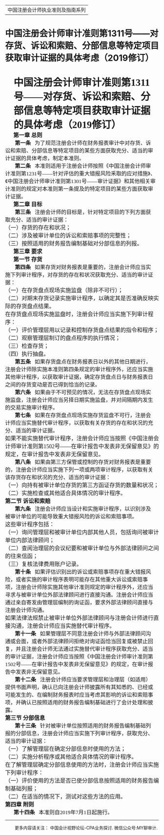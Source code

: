 ﻿<!DOCTYPE HTML PUBLIC "-//W3C//DTD HTML 4.0 Transitional//EN">
<HTML xmlns:o = "urn:schemas-microsoft-com:office:office"><HEAD><TITLE>中国注册会计师审计准则第1311号——对存货、诉讼和索赔、分部信息等特定项目获取审计证据的具体考虑（2019修订）</TITLE>
<META content="text/html; charset=gb2312" http-equiv=Content-Type>
<META name=GENERATOR content="MSHTML 11.00.10570.1001"><LINK rel=stylesheet 
href="_template.css"></HEAD>
<BODY>
<DIV id=nsbanner>
<DIV id=bannerrow1>
<TABLE class=bannerparthead>
  <TBODY>
  <TR id=hdr>
    <TD class=runninghead noWrap>中国注册会计师执业准则及指南系列</TD></TR></TBODY></TABLE></DIV>
<DIV id=titlerow>
<H1 
class=dtH1>中国注册会计师审计准则第1311号——对存货、诉讼和索赔、分部信息等特定项目获取审计证据的具体考虑（2019修订）</H1></DIV></DIV>
<DIV id=nstext><BR>
<P class=lv1 style="MARGIN: auto 7.35pt auto 21pt"><A name=_Toc92270210><FONT 
size=6 
face=微软雅黑><STRONG>中国注册会计师审计准则第1311号——对存货、诉讼和索赔、分部信息等特定项目获取审计证据的具体考虑（2019修订）</STRONG></FONT></A><o:p></o:p></P>
<P class=title1 style="LAYOUT-GRID-MODE: char; MARGIN: auto 0cm"><FONT 
size=4><STRONG><FONT face=微软雅黑><SPAN 
class=chaptertitle>&nbsp;&nbsp;&nbsp;&nbsp;&nbsp; 第一章 总则</SPAN><SPAN 
lang=EN-US><o:p></o:p></SPAN></FONT></STRONG></FONT></P>
<P class=MsoNormal 
style="LAYOUT-GRID-MODE: char; MARGIN: auto 7.35pt auto 0cm; TEXT-INDENT: 24pt"><FONT 
face=微软雅黑><SPAN class=sect2title1><SPAN 
style="FONT-SIZE: 13pt"><STRONG>第一条</STRONG><SPAN 
lang=EN-US>&nbsp;&nbsp;&nbsp;</SPAN></SPAN></SPAN><SPAN class=title2><SPAN 
style="FONT-SIZE: 13pt">为了规范注册会计师在财务报表审计中对存货、诉讼和索赔、分部信息等特定项目的某些方面获取充分、适当的审计证据的具体考虑，制定本准则。</SPAN></SPAN><SPAN 
lang=EN-US 
style='FONT-SIZE: 13pt; FONT-FAMILY: "微软雅黑",sans-serif'><o:p></o:p></SPAN></FONT></P>
<P class=MsoNormal 
style="LAYOUT-GRID-MODE: char; MARGIN: auto 7.35pt auto 0cm; TEXT-INDENT: 24pt"><FONT 
face=微软雅黑><SPAN class=sect2title1><SPAN 
style="FONT-SIZE: 13pt"><STRONG>第二条</STRONG><SPAN 
lang=EN-US>&nbsp;&nbsp;&nbsp;</SPAN></SPAN></SPAN><SPAN class=title2><SPAN 
style="FONT-SIZE: 13pt">本准则适用于注册会计师按照《中国注册会计师审计准则第<SPAN 
lang=EN-US>1231</SPAN>号——针对评估的重大错报风险釆取的应对措施》、《中国注册会计师审计准则第<SPAN 
lang=EN-US>1301</SPAN>号——审计证据》和其他相关审计准则的规定对本准则第一条提及的特定项目的某些方面获取审计证据。</SPAN></SPAN><SPAN 
lang=EN-US 
style='FONT-SIZE: 13pt; FONT-FAMILY: "微软雅黑",sans-serif'><o:p></o:p></SPAN></FONT></P>
<P class=title1 style="LAYOUT-GRID-MODE: char; MARGIN: auto 0cm"><A 
name=No7_Z2></A><FONT size=4><STRONG><FONT face=微软雅黑><SPAN 
class=chaptertitle>&nbsp;&nbsp;&nbsp;&nbsp;&nbsp; 第二章 目标</SPAN><SPAN 
lang=EN-US><o:p></o:p></SPAN></FONT></STRONG></FONT></P>
<P class=MsoNormal 
style="LAYOUT-GRID-MODE: char; MARGIN: auto 7.35pt auto 0cm; TEXT-INDENT: 24pt"><A 
name=No8_Z2T3></A><SPAN class=sect2title1><SPAN 
style="FONT-SIZE: 13pt"><STRONG><FONT face=微软雅黑>第三条<SPAN 
lang=EN-US>&nbsp;&nbsp;&nbsp;</SPAN></FONT></STRONG></SPAN></SPAN><A 
name=No9_Z2T3K1></A><FONT face=微软雅黑><SPAN class=title2><SPAN 
style="FONT-SIZE: 13pt">注册会计师的目标是，针对特定项目的下列方面获取充分、适当的审计证据：</SPAN></SPAN><SPAN 
lang=EN-US 
style='FONT-SIZE: 13pt; FONT-FAMILY: "微软雅黑",sans-serif'><o:p></o:p></SPAN></FONT></P>
<P class=title1 style="LAYOUT-GRID-MODE: char; MARGIN: auto 0cm"><FONT 
size=4><FONT face=微软雅黑>（一）存货的存在和状况；<SPAN 
lang=EN-US><o:p></o:p></SPAN></FONT></FONT></P>
<P class=title1 style="LAYOUT-GRID-MODE: char; MARGIN: auto 0cm"><FONT 
size=4><FONT face=微软雅黑>（二）涉及被审计单位的诉讼和索赔事项的完整性；<SPAN 
lang=EN-US><o:p></o:p></SPAN></FONT></FONT></P>
<P class=title1 style="LAYOUT-GRID-MODE: char; MARGIN: auto 0cm"><FONT 
size=4><FONT face=微软雅黑>（三）按照适用的财务报告编制基础对分部信息的列报。<SPAN 
lang=EN-US><o:p></o:p></SPAN></FONT></FONT></P>
<P class=title1 style="LAYOUT-GRID-MODE: char; MARGIN: auto 0cm"><A 
name=No13_Z3></A><FONT size=4><STRONG><FONT face=微软雅黑><SPAN 
class=chaptertitle>&nbsp;&nbsp;&nbsp;&nbsp;&nbsp; 第三章 要求</SPAN><SPAN 
lang=EN-US><o:p></o:p></SPAN></FONT></STRONG></FONT></P>
<P class=title1 style="LAYOUT-GRID-MODE: char; MARGIN: auto 0cm"><A 
name=No14_Z3J1></A><FONT size=4><STRONG><FONT face=微软雅黑><SPAN 
class=sect1title1>&nbsp;&nbsp;&nbsp;&nbsp;&nbsp; 第一节 存货</SPAN><SPAN 
lang=EN-US><o:p></o:p></SPAN></FONT></STRONG></FONT></P>
<P class=MsoNormal 
style="LAYOUT-GRID-MODE: char; MARGIN: auto 7.35pt auto 0cm; TEXT-INDENT: 24pt"><A 
name=No15_Z3J1T4></A><SPAN class=sect2title1><SPAN 
style="FONT-SIZE: 13pt"><STRONG><FONT face=微软雅黑>第四条<SPAN 
lang=EN-US>&nbsp;&nbsp;&nbsp;</SPAN></FONT></STRONG></SPAN></SPAN><A 
name=No16_Z3J1T4K1></A><FONT face=微软雅黑><SPAN class=title2><SPAN 
style="FONT-SIZE: 13pt">如果存货对财务报表是重要的，注册会计师应当实施下列审计程序，对存货的存在和状况获取充分、适当的审计证据：</SPAN></SPAN><SPAN 
lang=EN-US 
style='FONT-SIZE: 13pt; FONT-FAMILY: "微软雅黑",sans-serif'><o:p></o:p></SPAN></FONT></P>
<P class=title1 style="LAYOUT-GRID-MODE: char; MARGIN: auto 0cm"><A 
name=No17_T4K1X1></A><FONT size=4><FONT face=微软雅黑>（一）在存货盘点现场实施监盘（除非不可行）；<SPAN 
lang=EN-US><o:p></o:p></SPAN></FONT></FONT></P>
<P class=title1 style="LAYOUT-GRID-MODE: char; MARGIN: auto 0cm"><A 
name=No18_T4K1X2></A><FONT size=4><FONT 
face=微软雅黑>（二）对期末存货记录实施审计程序，以确定其是否准确反映实际的存货盘点结果。<SPAN 
lang=EN-US><o:p></o:p></SPAN></FONT></FONT></P>
<P class=title1 style="LAYOUT-GRID-MODE: char; MARGIN: auto 0cm"><A 
name=No19_Z3J1T4K2></A><FONT size=4><FONT 
face=微软雅黑>在存货盘点现场实施监盘时，注册会计师应当实施下列审计程序：<SPAN 
lang=EN-US><o:p></o:p></SPAN></FONT></FONT></P>
<P class=title1 style="LAYOUT-GRID-MODE: char; MARGIN: auto 0cm"><A 
name=No20_T4K2X1></A><FONT size=4><FONT 
face=微软雅黑>（一）评价管理层用以记录和控制存货盘点结果的指令和程序；<SPAN 
lang=EN-US><o:p></o:p></SPAN></FONT></FONT></P>
<P class=title1 style="LAYOUT-GRID-MODE: char; MARGIN: auto 0cm"><A 
name=No21_T4K2X2></A><FONT size=4><FONT face=微软雅黑>（二）观察管理层制订的盘点程序的执行情况；<SPAN 
lang=EN-US><o:p></o:p></SPAN></FONT></FONT></P>
<P class=title1 style="LAYOUT-GRID-MODE: char; MARGIN: auto 0cm"><A 
name=No22_T4K2X3></A><FONT size=4><FONT face=微软雅黑>（三）检查存货；<SPAN 
lang=EN-US><o:p></o:p></SPAN></FONT></FONT></P>
<P class=title1 style="LAYOUT-GRID-MODE: char; MARGIN: auto 0cm"><A 
name=No23_T4K2X4></A><FONT size=4><FONT face=微软雅黑>（四）执行抽盘。<SPAN 
lang=EN-US><o:p></o:p></SPAN></FONT></FONT></P>
<P class=MsoNormal 
style="LAYOUT-GRID-MODE: char; MARGIN: auto 7.35pt auto 0cm; TEXT-INDENT: 24pt"><A 
name=No24_Z3J1T5></A><SPAN class=sect2title1><SPAN 
style="FONT-SIZE: 13pt"><STRONG><FONT face=微软雅黑>第五条<SPAN 
lang=EN-US>&nbsp;&nbsp;&nbsp;</SPAN></FONT></STRONG></SPAN></SPAN><A 
name=No25_Z3J1T5K1></A><FONT face=微软雅黑><SPAN class=title2><SPAN 
style="FONT-SIZE: 13pt">如果存货盘点在财务报表日以外的其他日期进行，注册会计师除实施本准则第四条规定的审计程序外，还应当实施其他审计程序，以获取审计证据，确定存货盘点日与财务报表日之间的存货变动是否已得到恰当的记录。</SPAN></SPAN><SPAN 
lang=EN-US 
style='FONT-SIZE: 13pt; FONT-FAMILY: "微软雅黑",sans-serif'><o:p></o:p></SPAN></FONT></P>
<P class=MsoNormal 
style="LAYOUT-GRID-MODE: char; MARGIN: auto 7.35pt auto 0cm; TEXT-INDENT: 24pt"><A 
name=No26_Z3J1T6></A><SPAN class=sect2title1><SPAN 
style="FONT-SIZE: 13pt"><STRONG><FONT face=微软雅黑>第六条<SPAN 
lang=EN-US>&nbsp;&nbsp;&nbsp;</SPAN></FONT></STRONG></SPAN></SPAN><A 
name=No27_Z3J1T6K1></A><FONT face=微软雅黑><SPAN class=title2><SPAN 
style="FONT-SIZE: 13pt">如果由于不可预见的情况，无法在存货盘点现场实施监盘，注册会计师应当另择日期实施监盘，并对间隔期内发生的交易实施审计程序。</SPAN></SPAN><SPAN 
lang=EN-US 
style='FONT-SIZE: 13pt; FONT-FAMILY: "微软雅黑",sans-serif'><o:p></o:p></SPAN></FONT></P>
<P class=MsoNormal 
style="LAYOUT-GRID-MODE: char; MARGIN: auto 7.35pt auto 0cm; TEXT-INDENT: 24pt"><A 
name=No28_Z3J1T7></A><SPAN class=sect2title1><SPAN 
style="FONT-SIZE: 13pt"><STRONG><FONT face=微软雅黑>第七条<SPAN 
lang=EN-US>&nbsp;&nbsp;&nbsp;</SPAN></FONT></STRONG></SPAN></SPAN><A 
name=No29_Z3J1T7K1></A><FONT face=微软雅黑><SPAN class=title2><SPAN 
style="FONT-SIZE: 13pt">如果在存货盘点现场实施存货监盘不可行，注册会计师应当实施替代审计程序，以获取有关存货的存在和状况的充分、适当的审计证据。</SPAN></SPAN><SPAN 
lang=EN-US 
style='FONT-SIZE: 13pt; FONT-FAMILY: "微软雅黑",sans-serif'><o:p></o:p></SPAN></FONT></P>
<P class=title1 style="LAYOUT-GRID-MODE: char; MARGIN: auto 0cm"><A 
name=No30_Z3J1T7K2></A><FONT size=4><FONT 
face=微软雅黑>如果不能实施替代审计程序，注册会计师应当按照《中国注册会计师审计准则第<SPAN 
lang=EN-US>1502</SPAN>号——在审计报告中发表非无保留意见》的规定，在审计报告中发表非无保留意见。<SPAN 
lang=EN-US><o:p></o:p></SPAN></FONT></FONT></P>
<P class=MsoNormal 
style="LAYOUT-GRID-MODE: char; MARGIN: auto 7.35pt auto 0cm; TEXT-INDENT: 24pt"><A 
name=No31_Z3J1T8></A><SPAN class=sect2title1><SPAN 
style="FONT-SIZE: 13pt"><STRONG><FONT face=微软雅黑>第八条<SPAN 
lang=EN-US>&nbsp;&nbsp;&nbsp;</SPAN></FONT></STRONG></SPAN></SPAN><A 
name=No32_Z3J1T8K1></A><FONT face=微软雅黑><SPAN class=title2><SPAN 
style="FONT-SIZE: 13pt">如果由第三方保管或控制的存货对财务报表是重要的，注册会计师应当实施下列一项或两项审计程序，以获取有关该存货存在和状况的充分、适当的审计证据：</SPAN></SPAN><SPAN 
lang=EN-US 
style='FONT-SIZE: 13pt; FONT-FAMILY: "微软雅黑",sans-serif'><o:p></o:p></SPAN></FONT></P>
<P class=title1 style="LAYOUT-GRID-MODE: char; MARGIN: auto 0cm"><A 
name=No33_T8K1X1></A><FONT size=4><FONT 
face=微软雅黑>（一）向持有被审计单位存货的第三方函证存货的数量和状况；<SPAN 
lang=EN-US><o:p></o:p></SPAN></FONT></FONT></P>
<P class=title1 style="LAYOUT-GRID-MODE: char; MARGIN: auto 0cm"><A 
name=No34_T8K1X2></A><FONT size=4><FONT face=微软雅黑>（二）实施检查或其他适合具体情况的审计程序。<SPAN 
lang=EN-US><o:p></o:p></SPAN></FONT></FONT></P>
<P class=title1 style="LAYOUT-GRID-MODE: char; MARGIN: auto 0cm"><A 
name=No35_Z3J2></A><FONT size=4><STRONG><FONT face=微软雅黑><SPAN 
class=sect1title1>第二节 诉讼和索赔</SPAN><SPAN 
lang=EN-US><o:p></o:p></SPAN></FONT></STRONG></FONT></P>
<P class=MsoNormal 
style="LAYOUT-GRID-MODE: char; MARGIN: auto 7.35pt auto 0cm; TEXT-INDENT: 24pt"><A 
name=No36_Z3J2T9></A><SPAN class=sect2title1><SPAN 
style="FONT-SIZE: 13pt"><STRONG><FONT face=微软雅黑>第九条<SPAN 
lang=EN-US>&nbsp;&nbsp;&nbsp;</SPAN></FONT></STRONG></SPAN></SPAN><A 
name=No37_Z3J2T9K1></A><FONT face=微软雅黑><SPAN class=title2><SPAN 
style="FONT-SIZE: 13pt">注册会计师应当设计和实施审计程序，以识别涉及被审计单位的可能导致重大错报风险的诉讼和索赔事项。</SPAN></SPAN><SPAN 
lang=EN-US 
style='FONT-SIZE: 13pt; FONT-FAMILY: "微软雅黑",sans-serif'><o:p></o:p></SPAN></FONT></P>
<P class=title1 style="LAYOUT-GRID-MODE: char; MARGIN: auto 0cm"><A 
name=No38_Z3J2T9K2></A><FONT size=4><FONT face=微软雅黑>这些审计程序包括：<SPAN 
lang=EN-US><o:p></o:p></SPAN></FONT></FONT></P>
<P class=title1 style="LAYOUT-GRID-MODE: char; MARGIN: auto 0cm"><A 
name=No39_T9K2X1></A><FONT size=4><FONT 
face=微软雅黑>（一）询问管理层和被审计单位内部其他人员，包括询问被审计单位内部法律顾问；<SPAN 
lang=EN-US><o:p></o:p></SPAN></FONT></FONT></P>
<P class=title1 style="LAYOUT-GRID-MODE: char; MARGIN: auto 0cm"><A 
name=No40_T9K2X2></A><FONT size=4><FONT 
face=微软雅黑>（二）查阅治理层的会议纪要和被审计单位与外部法律顾问之间的往来信函；<SPAN 
lang=EN-US><o:p></o:p></SPAN></FONT></FONT></P>
<P class=title1 style="LAYOUT-GRID-MODE: char; MARGIN: auto 0cm"><A 
name=No41_T9K2X3></A><FONT size=4><FONT face=微软雅黑>（三）复核法律费用账户记录。<SPAN 
lang=EN-US><o:p></o:p></SPAN></FONT></FONT></P>
<P class=MsoNormal 
style="LAYOUT-GRID-MODE: char; MARGIN: auto 7.35pt auto 0cm; TEXT-INDENT: 24pt"><A 
name=No42_Z3J2T10></A><SPAN class=sect2title1><SPAN 
style="FONT-SIZE: 13pt"><STRONG><FONT face=微软雅黑>第十条<SPAN 
lang=EN-US>&nbsp;&nbsp;&nbsp;</SPAN></FONT></STRONG></SPAN></SPAN><A 
name=No43_Z3J2T10K1></A><FONT face=微软雅黑><SPAN class=title2><SPAN 
style="FONT-SIZE: 13pt">如果评估识别出的诉讼或索赔事项存在重大错报风险，或者实施的审计程序表明可能存在其他重大诉讼或索赔事项，注册会计师除实施其他审计准则规定的审计程序外，还应当寻求与被审计单位外部法律顾问进行直接沟通。注册会计师应当通过亲自寄发由管理层编制的询证函，要求外部法律顾问直接与注册会计师沟通。</SPAN></SPAN><SPAN 
lang=EN-US 
style='FONT-SIZE: 13pt; FONT-FAMILY: "微软雅黑",sans-serif'><o:p></o:p></SPAN></FONT></P>
<P class=title1 style="LAYOUT-GRID-MODE: char; MARGIN: auto 0cm"><A 
name=No44_Z3J2T10K2></A><FONT size=4><FONT 
face=微软雅黑>如果法律法规禁止被审计单位外部法律顾问与注册会计师进行直接沟通，注册会计师应当实施替代审计程序。<SPAN 
lang=EN-US><o:p></o:p></SPAN></FONT></FONT></P>
<P class=MsoNormal 
style="LAYOUT-GRID-MODE: char; MARGIN: auto 7.35pt auto 0cm; TEXT-INDENT: 24pt"><A 
name=No45_Z3J2T11></A><SPAN class=sect2title1><SPAN 
style="FONT-SIZE: 13pt"><STRONG><FONT face=微软雅黑>第十一条<SPAN 
lang=EN-US>&nbsp;&nbsp;&nbsp;</SPAN></FONT></STRONG></SPAN></SPAN><A 
name=No46_Z3J2T11K1></A><FONT face=微软雅黑><SPAN class=title2><SPAN 
style="FONT-SIZE: 13pt">如果管理层不同意注册会计师与外部法律顾问沟通或会面，或者外部法律顾问拒绝对询证函恰当回复或被禁止回复，并且注册会计师无法通过实施替代审计程序获取充分、适当的审计证据，注册会计师应当按照《中国注册会计师审计准则第<SPAN 
lang=EN-US>1502</SPAN>号<SPAN 
lang=EN-US>——</SPAN>在审计报告中发表非无保留意见》的规定，在审计报告中发表非无保留意见。</SPAN></SPAN><SPAN 
lang=EN-US 
style='FONT-SIZE: 13pt; FONT-FAMILY: "微软雅黑",sans-serif'><o:p></o:p></SPAN></FONT></P>
<P class=MsoNormal 
style="LAYOUT-GRID-MODE: char; MARGIN: auto 7.35pt auto 0cm; TEXT-INDENT: 24pt"><A 
name=No47_Z3J2T12></A><SPAN class=sect2title1><SPAN 
style="FONT-SIZE: 13pt"><STRONG><FONT face=微软雅黑>第十二条<SPAN 
lang=EN-US>&nbsp;&nbsp;&nbsp;</SPAN></FONT></STRONG></SPAN></SPAN><A 
name=No48_Z3J2T12K1></A><FONT face=微软雅黑><SPAN class=title2><SPAN 
style="FONT-SIZE: 13pt">注册会计师应当要求管理层和治理层（如适用）提供书面声明，确认已向注册会计师披露所有其知悉的、已经或可能发生的、在编制财务报表时应当考虑其影响的诉讼和索赔事项，并确认已按照适用的财务报告编制基础进行了会计处理和披露。</SPAN></SPAN><SPAN 
lang=EN-US 
style='FONT-SIZE: 13pt; FONT-FAMILY: "微软雅黑",sans-serif'><o:p></o:p></SPAN></FONT></P>
<P class=title1 style="LAYOUT-GRID-MODE: char; MARGIN: auto 0cm"><A 
name=No49_Z3J3></A><FONT size=4><STRONG><FONT face=微软雅黑><SPAN 
class=sect1title1>第三节 分部信息</SPAN><SPAN 
lang=EN-US><o:p></o:p></SPAN></FONT></STRONG></FONT></P>
<P class=MsoNormal 
style="LAYOUT-GRID-MODE: char; MARGIN: auto 7.35pt auto 0cm; TEXT-INDENT: 24pt"><A 
name=No50_Z3J3T13></A><SPAN class=sect2title1><SPAN 
style="FONT-SIZE: 13pt"><STRONG><FONT face=微软雅黑>第十三条<SPAN 
lang=EN-US>&nbsp;&nbsp;&nbsp;</SPAN></FONT></STRONG></SPAN></SPAN><A 
name=No51_Z3J3T13K1></A><FONT face=微软雅黑><SPAN class=title2><SPAN 
style="FONT-SIZE: 13pt">针对被审计单位按照适用的财务报告编制基础列报的分部信息，注册会计师应当实施下列审计程序，获取充分、适当的审计证据：</SPAN></SPAN><SPAN 
lang=EN-US 
style='FONT-SIZE: 13pt; FONT-FAMILY: "微软雅黑",sans-serif'><o:p></o:p></SPAN></FONT></P>
<P class=title1 style="LAYOUT-GRID-MODE: char; MARGIN: auto 0cm"><FONT 
size=4><FONT face=微软雅黑>（一）了解管理层在确定分部信息时使用的方法；<SPAN 
lang=EN-US><o:p></o:p></SPAN></FONT></FONT></P>
<P class=title1 style="LAYOUT-GRID-MODE: char; MARGIN: auto 0cm"><FONT 
size=4><FONT face=微软雅黑>（二）实施分析程序或其他适合具体情况的审计程序。<SPAN 
lang=EN-US><o:p></o:p></SPAN></FONT></FONT></P>
<P class=title1 style="LAYOUT-GRID-MODE: char; MARGIN: auto 0cm"><A 
name=No54_Z3J3T13K2></A><FONT size=4><FONT 
face=微软雅黑>在了解管理层确定分部信息使用的方法时，注册会计师应当实施下列审计程序：<SPAN 
lang=EN-US><o:p></o:p></SPAN></FONT></FONT></P>
<P class=title1 style="LAYOUT-GRID-MODE: char; MARGIN: auto 0cm"><A 
name=No55_T13K2X1></A><FONT size=4><FONT 
face=微软雅黑>（一）评价使用的方法是否已使分部信息按照适用的财务报告编制基础列报；<SPAN 
lang=EN-US><o:p></o:p></SPAN></FONT></FONT></P>
<P class=title1 style="LAYOUT-GRID-MODE: char; MARGIN: auto 0cm"><A 
name=No56_T13K2X2></A><FONT size=4><FONT face=微软雅黑>（二）在适当的情况下，测试对这些方法的应用。<SPAN 
lang=EN-US><o:p></o:p></SPAN></FONT></FONT></P>
<P class=title1 style="LAYOUT-GRID-MODE: char; MARGIN: auto 0cm"><A 
name=No57_Z4></A><FONT size=4><STRONG><FONT face=微软雅黑><SPAN 
class=chaptertitle>第四章 附则</SPAN><SPAN 
lang=EN-US><o:p></o:p></SPAN></FONT></STRONG></FONT></P>
<P class=lv1 style="MARGIN: auto 7.35pt auto 21pt"><A name=No58_Z4T14></A><SPAN 
class=sect2title1><SPAN 
style='FONT-SIZE: 13pt; mso-bidi-font-family: "Times New Roman"; mso-ansi-language: EN-US; mso-font-kerning: 1.0pt; mso-fareast-language: ZH-CN; mso-bidi-language: AR-SA; mso-bidi-theme-font: minor-bidi'><STRONG><FONT 
face=微软雅黑>第十四条<SPAN 
lang=EN-US>&nbsp;&nbsp;&nbsp;</SPAN></FONT></STRONG></SPAN></SPAN><A 
name=No59_Z4T14K1></A><SPAN class=title2><SPAN 
style='FONT-SIZE: 13pt; mso-bidi-font-family: "Times New Roman"; mso-ansi-language: EN-US; mso-font-kerning: 1.0pt; mso-fareast-language: ZH-CN; mso-bidi-language: AR-SA; mso-bidi-theme-font: minor-bidi'><FONT 
face=微软雅黑>本准则自<SPAN lang=EN-US>2019</SPAN>年<SPAN lang=EN-US>7</SPAN>月<SPAN 
lang=EN-US>1</SPAN>日起施行。</FONT></SPAN></SPAN></P>
<P class=lv1 style="MARGIN: auto 7.35pt auto 21pt">
<HR>

<P></P>
<P>&nbsp;&nbsp;&nbsp;&nbsp;&nbsp;&nbsp;&nbsp;&nbsp;更多内容请关注： 中国会计视野论坛-CPA业务探讨. 
微信公众号:MY聊审计.</P></DIV></BODY></HTML>
